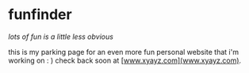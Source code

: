 # funfinder
_lots of fun is a little less obvious_

this is my parking page for an even more fun personal website that i'm working on : )
check back soon at [www.xyayz.com](www.xyayz.com).
